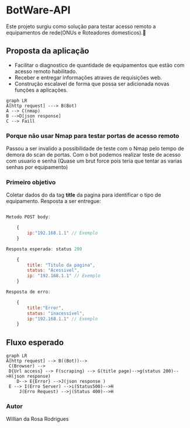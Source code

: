 # BotWare-API

Este projeto surgiu como solução para testar acesso remoto a equipamentos de rede(ONUs e Roteadores domesticos).👾

## Proposta da aplicação

* Facilitar o diagnostico de quantidade de equipamentos que estão com acesso remoto habilitado.
* Receber e entregar informações atraves de requisições web.
* Construção escalavel de forma que possa ser adicionada novas funções a aplicações.

```mermaid
graph LR
A[http request] ---> B(Bot)
A --> C(nmap)
B -->D[json response]
C --> Faill
```

### Porque não usar Nmap para testar portas de acesso remoto

Passou a ser invalido a possibilidade de teste com o Nmap pelo tempo de demora do scan de portas. Com o bot podemos realizar teste de acesso com usuario e senha (Quase um brut force pois teria que tentar as varias senhas por equipamento)

### Primeiro objetivo

Coletar dados do da tag **title** da pagina para identificar o tipo de equipamento. Resposta a ser entregue:

```javascript

Metodo POST body:

    {
        ip:"192.168.1.1" // Exemplo
    }

Resposta esperada: status 200

    {
        title: "Titulo da pagina",
        status: "Acessivel",
        ip: "192.168.1.1" // Exemplo
    }

Resposta de erro:

    {
        title:"Error",
        status: "inacessível",
        ip:"192.168.1.1" // Exemplo
    }

```

## Fluxo esperado

```mermaid
graph LR
A[http request] --> B((Bot))-->
 C(Browser) --> 
 D{Url access} --> F(scraping) --> G(title page)-->g(status 200)-->H(json response)
    D--> E{Error} -->J(json response )
 E --> I(Erro Server) -->i(Status500)-->H
     J(Erro Request) -->j(Status 400)-->H

```
### Autor

Willian da Rosa Rodrigues


